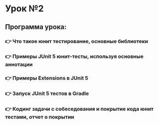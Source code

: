 # Урок №2
## Программа урока:
### 👉 Что такое юнит тестирование, основные библиотеки
### 👉 Примеры JUnit 5 юнит-тесты, используя основные аннотации
### 👉 Примеры Extensions в JUnit 5
### 👉 Запуск JUnit 5 тестов в Gradle
### 👉 Кодинг задачи с собеседования и покрытие кода юнит тестами, отчет о покрытии